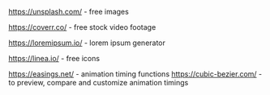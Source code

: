 <!-- IMAGES -->
https://unsplash.com/ - free images

<!-- VIDEO -->
https://coverr.co/ - free stock video footage

<!-- TEXT -->
https://loremipsum.io/ - lorem ipsum generator

<!-- ICONS -->
https://linea.io/ - free icons

<!-- ANIMATIONS -->
https://easings.net/ - animation timing functions
https://cubic-bezier.com/ - to preview, compare and customize animation timings